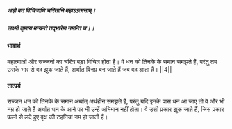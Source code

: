 ##### अहो बत विचित्राणि चरितानि महाऽऽत्मनाम्।
##### लक्ष्मी तृणाय मन्यन्ते तद्भारेण नमन्ति च।। 

#### भावार्थ

महात्माओं और सज्जनों का चरित्र बड़ा विचित्र होता है। वे धन को तिनके के समान समझते हैं, परंतु तब उसके भार से वह झुक जाते हैं, अर्थात विनम्र बन जाते हैं जब वह आता है। ||4||

#### तात्पर्य

सज्जन धन को तिनके के समान अर्थात् अर्थहीन समझते हैं, परंतु यदि इनके पास धन आ जाए तो वे और भी नम्र हो जाते हैं अर्थात धन के आने पर भी उन्हें अभिमान नहीं होता। वे उसी प्रकार झुक जाते हैं, जिस प्रकार फलों से लदे हुए वृक्ष की टहनियां नम हो जाती हैं।